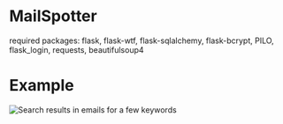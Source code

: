 # MailSpotter

required packages:
  flask,
  flask-wtf,
  flask-sqlalchemy,
  flask-bcrypt,
  PILO,
  flask_login,
  requests,
  beautifulsoup4
  
# Example
![Search results in emails for a few keywords](https://i.imgur.com/FXqzJnT.png "Search results in emails for a few keywords")
